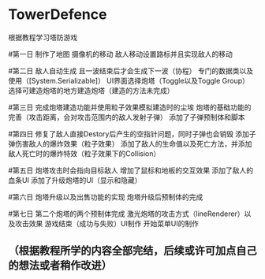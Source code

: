 # TowerDefence
根据教程学习塔防游戏

#第一日
制作了地图
摄像机的移动
敌人移动设置路标并且实现敌人的移动

#第二日
敌人自动生成  且一波结束后才会生成下一波（协程）
专门的数据类以及使用（[System.Serializable]）
UI界面选择炮塔（Toggle以及Toggle Group）
选择可建造炮塔的地方建造炮塔（建造的方法未完成）

#第三日
完成炮塔建造功能并使用粒子效果模拟建造时的尘埃
炮塔的基础功能的完善（攻击距离，会对攻击范围内的敌人发射子弹）
添加了子弹预制体和脚本

#第四日
修复了敌人直接Destory后产生的空指针问题，同时子弹也会销毁
添加子弹伤害敌人的爆炸效果（粒子效果）
添加了敌人的生命值以及死亡方法，并添加敌人死亡时的爆炸特效（粒子效果下的Collision）

#第五日
炮塔攻击时会指向目标敌人
增加了鼠标和地板的交互效果
添加了敌人的血条UI
添加了升级炮塔的UI（显示和隐藏）

#第六日
炮塔升级以及出售功能的实现
炮塔升级后预制体的完成

#第七日
第二个炮塔的两个预制体完成
激光炮塔的攻击方式（lineRenderer）以及攻击效果
游戏结束（成功与失败）UI制作
开始菜单UI的制作

（根据教程所学的内容全部完结，后续或许可加点自己的想法或者稍作改进）
-----------------------------------------------------------------------------------------------------------------